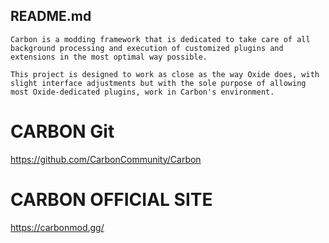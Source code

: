 ## README.md
````
Carbon is a modding framework that is dedicated to take care of all background processing and execution of customized plugins and extensions in the most optimal way possible.

This project is designed to work as close as the way Oxide does, with slight interface adjustments but with the sole purpose of allowing most Oxide-dedicated plugins, work in Carbon's environment.
````
# CARBON Git 
https://github.com/CarbonCommunity/Carbon

# CARBON OFFICIAL SITE
https://carbonmod.gg/




